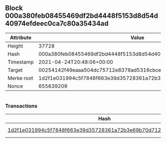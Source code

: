 ## Block 000a380feb08455469df2bd4448f5153d8d54d40974efdeec0ca7c80a35434ad

Attribute | Value
--- | ---
Height | 37728
Hash | 000a380feb08455469df2bd4448f5153d8d54d40974efdeec0ca7c80a35434ad
Timestamp | 2021-04-24T20:48:06+00:00
Target | 00254142f49eaaa504dc75712e8378ad5316cbcead634704b3734b6271167cc4
Merke root | 1d2f1e031994c5f7848f663e39d35728361a72b3e69b70d712fa1a34b0f97a8b
Nonce | 655639209

```

```

### Transactions

Hash | Amount
--- | ---
[1d2f1e031994c5f7848f663e39d35728361a72b3e69b70d712fa1a34b0f97a8b](1d2f1e031994c5f7848f663e39d35728361a72b3e69b70d712fa1a34b0f97a8b.md) | 10.00000000 SKEPTI 
